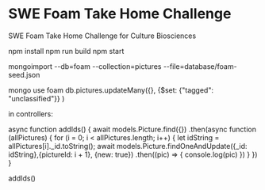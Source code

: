 # SWE Foam Take Home Challenge
SWE Foam Take Home Challenge for Culture Biosciences

npm install
npm run build
npm start

mongoimport --db=foam --collection=pictures --file=database/foam-seed.json

mongo
use foam
db.pictures.updateMany({}, {$set: {"tagged": "unclassified"}} )


in controllers:

async function addIds() {
  await models.Picture.find({})
    .then(async function (allPictures) {
      for (i = 0; i < allPictures.length; i++) {
        let idString = allPictures[i]._id.toString();
        await models.Picture.findOneAndUpdate({_id: idString},{pictureId: i + 1}, {new: true})
          .then((pic) => {
            console.log(pic)
          })
      }
    })
}

addIds()